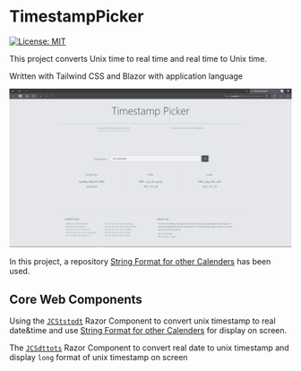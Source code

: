 # TimestampPicker
[![License: MIT](https://img.shields.io/badge/License-MIT-yellow.svg)](https://opensource.org/licenses/MIT)


This project converts Unix time to real time and real time to Unix time.

Written with Tailwind CSS and Blazor with application language


![screenshot](/src/images/Screenshot.png "blazor-unixtimestamp-screenshot") 

In this project, a repository [String Format for other Calenders](https://github.com/AmirMahdyJebreily/String-Format-for-other-Calenders) has been used.

## Core Web Components 

Using the [```JCStstodt```](/Timestamp.Site/Components/JCStstodt.razor) Razor Component to convert unix timestamp to real date&time and use [String Format for other Calenders](https://github.com/AmirMahdyJebreily/String-Format-for-other-Calenders) for display on screen.


The [```JCSdttots```](/Timestamp.Site/Components/JCSdttots.razor) Razor Component to convert real date to unix timestamp and display ```long``` format of unix timestamp on screen
